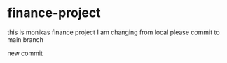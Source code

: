 # finance-project
this is monikas finance project
I am changing from local please commit to main branch

new commit
